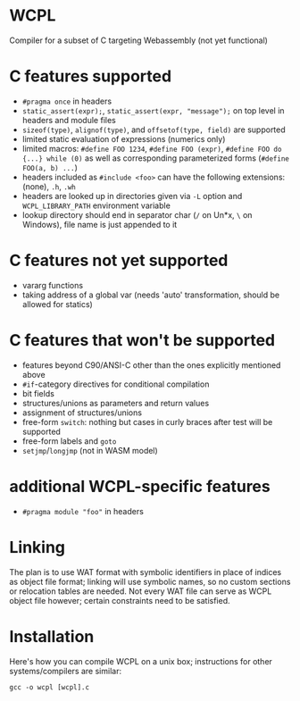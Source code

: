 WCPL
====

Compiler for a subset of C targeting Webassembly (not yet functional)

# C features supported

- `#pragma once` in headers
- `static_assert(expr);`, `static_assert(expr, "message");` on top level in headers and module files
- `sizeof(type)`, `alignof(type)`, and `offsetof(type, field)` are supported
- limited static evaluation of expressions (numerics only)
- limited macros: `#define FOO 1234`, `#define FOO (expr)`, `#define FOO do {...} while (0)` as well as 
  corresponding parameterized forms (`#define FOO(a, b) ...`)   
- headers included as `#include <foo>` can have the following extensions: (none), `.h`, `.wh`
- headers are looked up in directories given via `-L` option and `WCPL_LIBRARY_PATH` environment variable
- lookup directory should end in separator char (`/` on Un*x, `\` on Windows), file name is just appended to it


# C features not yet supported

- vararg functions
- taking address of a global var (needs 'auto' transformation, should be allowed for statics)


# C features that won't be supported

- features beyond C90/ANSI-C other than the ones explicitly mentioned above
- `#if`-category directives for conditional compilation
- bit fields
- structures/unions as parameters and return values
- assignment of structures/unions
- free-form `switch`: nothing but cases in curly braces after test will be supported
- free-form labels and `goto`
- `setjmp`/`longjmp` (not in WASM model)


# additional WCPL-specific features

- `#pragma module "foo"` in headers


# Linking

The plan is to use WAT format with symbolic identifiers in place of indices as
object file format; linking will use symbolic names, so no custom sections or 
relocation tables are needed. Not every WAT file can serve as WCPL object file
however; certain constraints need to be satisfied.
 

# Installation

Here's how you can compile WCPL on a unix box; instructions for other
systems/compilers are similar:

```
gcc -o wcpl [wcpl].c 
```






